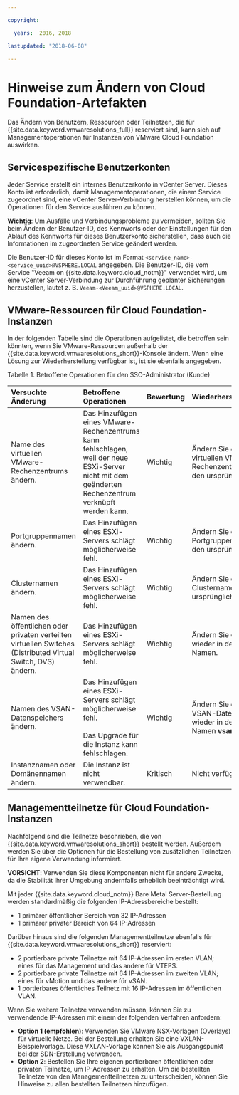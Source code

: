 ```yaml
---

copyright:

  years:  2016, 2018

lastupdated: "2018-06-08"

---
```


# Hinweise zum Ändern von Cloud Foundation-Artefakten

Das Ändern von Benutzern, Ressourcen oder Teilnetzen, die für {{site.data.keyword.vmwaresolutions_full}} reserviert sind, kann sich auf Managementoperationen für Instanzen von VMware Cloud Foundation auswirken.

## Servicespezifische Benutzerkonten

Jeder Service erstellt ein internes Benutzerkonto in vCenter Server. Dieses Konto ist erforderlich, damit Managementoperationen, die einem Service zugeordnet sind, eine vCenter Server-Verbindung herstellen können, um die Operationen für den Service ausführen zu können.

**Wichtig**: Um Ausfälle und Verbindungsprobleme zu vermeiden, sollten Sie beim Ändern der Benutzer-ID, des Kennworts oder der Einstellungen für den Ablauf des Kennworts für dieses Benutzerkonto sicherstellen, dass auch die Informationen im zugeordneten Service geändert werden.

Die Benutzer-ID für dieses Konto ist im Format `<service_name>-<service_uuid>@VSPHERE.LOCAL` angegeben. Die Benutzer-ID, die vom Service "Veeam on {{site.data.keyword.cloud_notm}}" verwendet wird, um eine vCenter Server-Verbindung zur Durchführung geplanter Sicherungen herzustellen, lautet z. B. `Veeam-<Veeam_uuid>@VSPHERE.LOCAL`.

## VMware-Ressourcen für Cloud Foundation-Instanzen

In der folgenden Tabelle sind die Operationen aufgelistet, die betroffen sein könnten, wenn Sie VMware-Ressourcen außerhalb der {{site.data.keyword.vmwaresolutions_short}}-Konsole ändern. Wenn eine Lösung zur Wiederherstellung verfügbar ist, ist sie ebenfalls angegeben.

Tabelle 1. Betroffene Operationen für den SSO-Administrator (Kunde)

| Versuchte Änderung  | Betroffene Operationen  | Bewertung  | Wiederherstellungsmethode  |
|:------------- |:------------- |:--------------|:--------------|
| Name des virtuellen VMware-Rechenzentrums ändern. | Das Hinzufügen eines VMware-Rechenzentrums kann fehlschlagen, weil der neue ESXi-Server nicht mit dem geänderten Rechenzentrum verknüpft werden kann. | Wichtig | Ändern Sie den Namen des virtuellen VMware-Rechenzentrums wieder in den ursprünglichen Namen. |
| Portgruppennamen ändern.    | Das Hinzufügen eines ESXi-Servers schlägt möglicherweise fehl. | Wichtig | Ändern Sie den Portgruppennamen wieder in den ursprünglichen Namen. |
| Clusternamen ändern. | Das Hinzufügen eines ESXi-Servers schlägt möglicherweise fehl. | Wichtig | Ändern Sie den Clusternamen wieder in den ursprünglichen Namen.
| Namen des öffentlichen oder privaten verteilten virtuellen Switches (Distributed Virtual Switch, DVS) ändern. | Das Hinzufügen eines ESXi-Servers schlägt möglicherweise fehl. | Wichtig | Ändern Sie den DVS-Namen wieder in den ursprünglichen Namen.
| Namen des VSAN-Datenspeichers ändern. | Das Hinzufügen eines ESXi-Servers schlägt möglicherweise fehl.<br><br>Das Upgrade für die Instanz kann fehlschlagen. | Wichtig | Ändern Sie den Namen des VSAN-Datenspeichers wieder in den ursprünglichen Namen **vsanDatastore**.
| Instanznamen oder Domänennamen ändern. | Die Instanz ist nicht verwendbar. | Kritisch | Nicht verfügbar.

## Managementteilnetze für Cloud Foundation-Instanzen

Nachfolgend sind die Teilnetze beschrieben, die von {{site.data.keyword.vmwaresolutions_short}} bestellt werden. Außerdem werden Sie über die Optionen für die Bestellung von zusätzlichen Teilnetzen für Ihre eigene Verwendung informiert.

**VORSICHT**: Verwenden Sie diese Komponenten nicht für andere Zwecke, da die Stabilität Ihrer Umgebung andernfalls erheblich beeinträchtigt wird.

Mit jeder {{site.data.keyword.cloud_notm}} Bare Metal Server-Bestellung werden standardmäßig die folgenden IP-Adressbereiche bestellt:

*  1 primärer öffentlicher Bereich von 32 IP-Adressen
*  1 primärer privater Bereich von 64 IP-Adressen

Darüber hinaus sind die folgenden Managementteilnetze ebenfalls für {{site.data.keyword.vmwaresolutions_short}} reserviert:

*  2 portierbare private Teilnetze mit 64 IP-Adressen im ersten VLAN; eines für das Management und das andere für VTEPS.
*  2 portierbare private Teilnetze mit 64 IP-Adressen im zweiten VLAN; eines für vMotion und das andere für vSAN.
*  1 portierbares öffentliches Teilnetz mit 16 IP-Adressen im öffentlichen VLAN.

Wenn Sie weitere Teilnetze verwenden müssen, können Sie zu verwendende IP-Adressen mit einem der folgenden Verfahren anfordern:

* **Option 1 (empfohlen)**: Verwenden Sie VMware NSX-Vorlagen (Overlays) für virtuelle Netze. Bei der Bestellung erhalten Sie eine VXLAN-Beispielvorlage. Diese VXLAN-Vorlage können Sie als Ausgangspunkt bei der SDN-Erstellung verwenden.
* **Option 2**: Bestellen Sie Ihre eigenen portierbaren öffentlichen oder privaten Teilnetze, um IP-Adressen zu erhalten. Um die bestellten Teilnetze von den Managementteilnetzen zu unterscheiden, können Sie Hinweise zu allen bestellten Teilnetzen hinzufügen.
